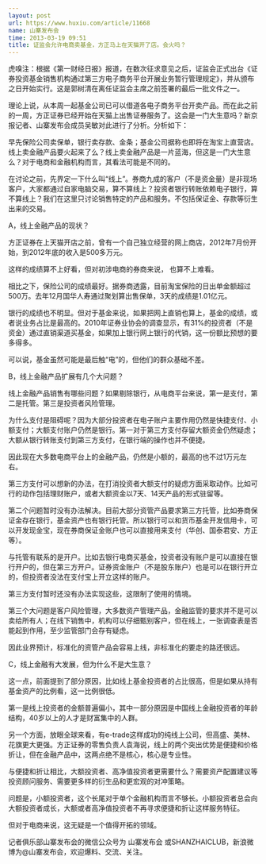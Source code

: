 ```yaml
---
layout: post
url: https://www.huxiu.com/article/11668
name: 山寨发布会
time: 2013-03-19 09:51
title: 证监会允许电商卖基金，方正马上在天猫开了店。会火吗？
---
```

虎嗅注：根据《第一财经日报》报道，在数次征求意见之后，证监会正式出台《证券投资基金销售机构通过第三方电子商务平台开展业务暂行管理规定》，并从颁布之日开始实行。这是郭树清在离任证监会主席之前签署的最后一批文件之一。

理论上说，从本周一起基金公司已可以借道各电子商务平台开卖产品。而在此之前的一周，方正证券已经开始在天猫上出售证券服务了。这会是一门大生意吗？新京报记者、山寨发布会成员吴敏对此进行了分析。分析如下：

早先保险公司卖保单，银行卖存款、金条；基金公司据称也即将在淘宝上直营店。线上卖金融产品要火起来了么？线上卖金融产品是一片蓝海，但这是一门大生意么？对于电商和金融机构而言，其看法可能是不同的。

在讨论之前，先界定一下什么叫“线上”。券商九成的客户（不是资金量）是非现场客户，大家都通过自家电脑交易，算不算线上？投资者银行转账依赖电子银行，算不算线上？我们在这里只讨论销售特定的产品和服务。不包括保证金、存款等衍生出来的交易。

A，线上金融产品的现状？

方正证券在上天猫开店之前，曾有一个自己独立经营的网上商店，2012年7月份开始，到2012年底的收入是500多万元。

这样的成绩算不上好看，但对初涉电商的券商来说， 也算不上难看。

相比之下，保险公司的成绩最好。据券商透露，目前淘宝保险的日出单金额超过500万。去年12月国华人寿通过聚划算出售保单，3天的成绩是1.01亿元。

银行的成绩也不明显。但对于基金来说，如果把网上直销也算上，基金的成绩，或者说业务占比是最高的。2010年证券业协会的调查显示，有31%的投资者（不是资金）通过直销渠道买基金，如果加上银行网上银行的代销，这一份额比预想的要多得多。

可以说，基金虽然可能是最后触“电”的，但他们的群众基础不差。

B，线上金融产品扩展有几个大问题？

线上金融产品销售有哪些问题？如果剔除银行，从电商平台来说，第一是支付，第二是托管。第三是投资者风险管理。

为什么支付是阻碍呢？因为大部分投资者在电子账户主要作用仍然是快捷支付、小额支付；大额支付账户仍然是银行。第一对于第三方支付存留大额资金仍然疑虑；大额从银行转账支付到第三方支付，在银行端的操作也并不便捷。

因此现在大多数电商平台上的金融产品，仍然是小额的，最高的也不过1万元左右。

第三方支付可以想新的办法，在打消投资者大额支付的疑虑方面采取动作。比如可行的动作包括理财账户，或者大额资金以7天、14天产品的形式驻留等。

第二个问题暂时没有办法解决。目前大部分资管产品要求第三方托管，比如券商保证金存在银行，基金资产也有银行托管。所以银行可以和货币基金开发信用卡，可以开发现金宝，现在券商保证金账户也可以直接用来支付（华创、国泰君安、方正等）。

与托管有联系的是开户。比如去银行电商买基金，投资者没有账户是可以直接在银行开户的，但在第三方开户。证券资金账户（不是股东账户）也是可以在银行开立的，但投资者没法在支付宝上开立这样的账户。

第三方支付暂时还没有办法实现这些，这限制了使用的情境。

第三个大问题是客户风险管理，大多数资产管理产品，金融监管的要求并不是可以卖给所有人；在线下销售中，机构可以仔细甄别客户，但在线上，一张调查表是否能起到作用，至少监管部门会存有疑虑。

因此业界预计，标准化的资管产品会容易上线，非标准化的要走的路还很远。

C，线上金融有大发展，但为什么不是大生意？

这一点，前面提到了部分原因，比如线上基金投资者的占比很高，但是如果从持有基金资产的比例看，这一比例很低。

第一是线上投资者的金额普遍偏小，其中一部分原因是中国线上金融投资者的年龄结构，40岁以上的人才是财富集中的人群。

另一个方面，放眼全球来看，有e-trade这样成功的纯线上公司，但高盛、美林、花旗更大更强。方正证券的零售负责人袁海说，线上的两个突出优势是便捷和价格折让，但在金融产品中，这两点绝不是核心，核心是专业性。

与便捷和折让相比，大额投资者、高净值投资者更需要什么？需要资产配置建议等投资顾问服务、需要更多样的衍生品和更宏观的对冲策略。

问题是，小额投资者，这个长尾对于单个金融机构而言不够长。小额投资者总会向大额投资者成长，大额或者高净值投资者不再寻求便捷和折让这样服务特征。

但对于电商来说，这无疑是一个值得开拓的领域。

记者俱乐部山寨发布会的微信公众号为 山寨发布会 或SHANZHAICLUB，新浪微博为@山寨发布会，欢迎爆料、交流、关注。

